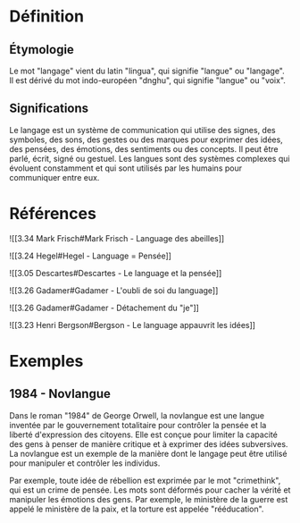 # Définition

## Étymologie

Le mot "langage" vient du latin "lingua", qui signifie "langue" ou "langage". Il est dérivé du mot indo-européen "dnghu", qui signifie "langue" ou "voix".

## Significations

Le langage est un système de communication qui utilise des signes, des symboles, des sons, des gestes ou des marques pour exprimer des idées, des pensées, des émotions, des sentiments ou des concepts. Il peut être parlé, écrit, signé ou gestuel. Les langues sont des systèmes complexes qui évoluent constamment et qui sont utilisés par les humains pour communiquer entre eux.

# Références

![[3.34 Mark Frisch#Mark Frisch - Language des abeilles]]

![[3.24 Hegel#Hegel - Language = Pensée]]

![[3.05 Descartes#Descartes - Le language et la pensée]]

![[3.26 Gadamer#Gadamer - L'oubli de soi du language]]

![[3.26 Gadamer#Gadamer - Détachement du "je"]]

![[3.23 Henri Bergson#Bergson - Le language appauvrit les idées]]

# Exemples

## 1984 - Novlangue

Dans le roman "1984" de George Orwell, la novlangue est une langue inventée par le gouvernement totalitaire pour contrôler la pensée et la liberté d'expression des citoyens. Elle est conçue pour limiter la capacité des gens à penser de manière critique et à exprimer des idées subversives. La novlangue est un exemple de la manière dont le langage peut être utilisé pour manipuler et contrôler les individus.

Par exemple, toute idée de rébellion est exprimée par le mot "crimethink", qui est un crime de pensée. Les mots sont déformés pour cacher la vérité et manipuler les émotions des gens. Par exemple, le ministère de la guerre est appelé le ministère de la paix, et la torture est appelée "rééducation".
